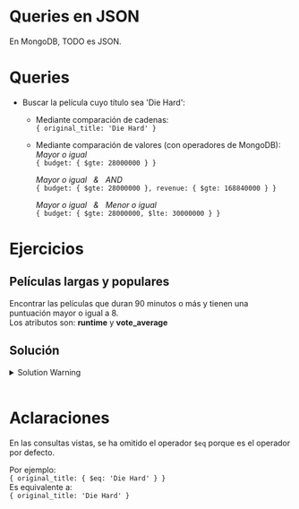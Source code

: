 # Queries en JSON

En MongoDB, TODO es JSON.

# Queries

-  Buscar la película cuyo título sea 'Die Hard':

   -  Mediante comparación de cadenas: <br>
      `{ original_title: 'Die Hard' }`
      <br>

   -  Mediante comparación de valores (con operadores de MongoDB): <br>
      _Mayor o igual_ <br>
      `{ budget: { $gte: 28000000 } }` <br>

      _Mayor o igual &nbsp; & &nbsp; AND_ <br>
      `{ budget: { $gte: 28000000 }, revenue: { $gte: 168840000 } }`

      _Mayor o igual &nbsp; & &nbsp; Menor o igual_ <br>
      `{ budget: { $gte: 28000000, $lte: 30000000 } }`

# Ejercicios

## Películas largas y populares

Encontrar las películas que duran 90 minutos o más y tienen una puntuación mayor o igual a 8. <br>
Los atributos son: **runtime** y **vote_average**

## Solución

<details>
<summary>Solution Warning</summary>

`{ runtime: { $gte: 90 }, vote_average: { $gte: 8 }}`

</details>
<br>

# Aclaraciones

En las consultas vistas, se ha omitido el operador `$eq` porque es el operador por defecto. <br>

Por ejemplo: <br>
`{ original_title: { $eq: 'Die Hard' } }` <br>
Es equivalente a: <br>
`{ original_title: 'Die Hard' }`
